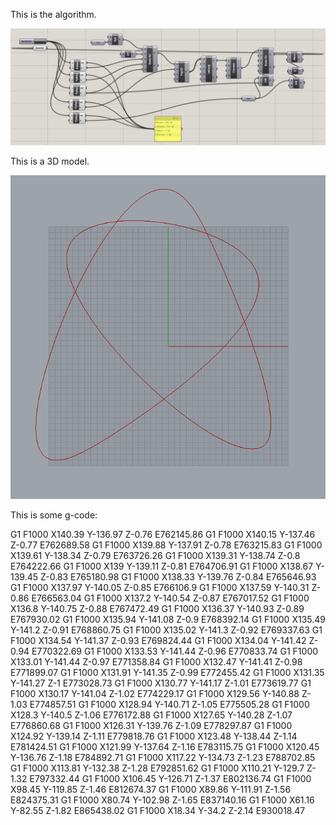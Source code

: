 This is the algorithm.

![alt tag](./demo.png)



This is a 3D model.

![alt tag](./demo2.png)



This is some g-code:

G1 F1000 X140.39 Y-136.97 Z-0.76 E762145.86
G1 F1000 X140.15 Y-137.46 Z-0.77 E762689.58
G1 F1000 X139.88 Y-137.91 Z-0.78 E763215.83
G1 F1000 X139.61 Y-138.34 Z-0.79 E763726.26
G1 F1000 X139.31 Y-138.74 Z-0.8 E764222.66
G1 F1000 X139 Y-139.11 Z-0.81 E764706.91
G1 F1000 X138.67 Y-139.45 Z-0.83 E765180.98
G1 F1000 X138.33 Y-139.76 Z-0.84 E765646.93
G1 F1000 X137.97 Y-140.05 Z-0.85 E766106.9
G1 F1000 X137.59 Y-140.31 Z-0.86 E766563.04
G1 F1000 X137.2 Y-140.54 Z-0.87 E767017.52
G1 F1000 X136.8 Y-140.75 Z-0.88 E767472.49
G1 F1000 X136.37 Y-140.93 Z-0.89 E767930.02
G1 F1000 X135.94 Y-141.08 Z-0.9 E768392.14
G1 F1000 X135.49 Y-141.2 Z-0.91 E768860.75
G1 F1000 X135.02 Y-141.3 Z-0.92 E769337.63
G1 F1000 X134.54 Y-141.37 Z-0.93 E769824.44
G1 F1000 X134.04 Y-141.42 Z-0.94 E770322.69
G1 F1000 X133.53 Y-141.44 Z-0.96 E770833.74
G1 F1000 X133.01 Y-141.44 Z-0.97 E771358.84
G1 F1000 X132.47 Y-141.41 Z-0.98 E771899.07
G1 F1000 X131.91 Y-141.35 Z-0.99 E772455.42
G1 F1000 X131.35 Y-141.27 Z-1 E773028.73
G1 F1000 X130.77 Y-141.17 Z-1.01 E773619.77
G1 F1000 X130.17 Y-141.04 Z-1.02 E774229.17
G1 F1000 X129.56 Y-140.88 Z-1.03 E774857.51
G1 F1000 X128.94 Y-140.71 Z-1.05 E775505.28
G1 F1000 X128.3 Y-140.5 Z-1.06 E776172.88
G1 F1000 X127.65 Y-140.28 Z-1.07 E776860.68
G1 F1000 X126.31 Y-139.76 Z-1.09 E778297.87
G1 F1000 X124.92 Y-139.14 Z-1.11 E779818.76
G1 F1000 X123.48 Y-138.44 Z-1.14 E781424.51
G1 F1000 X121.99 Y-137.64 Z-1.16 E783115.75
G1 F1000 X120.45 Y-136.76 Z-1.18 E784892.71
G1 F1000 X117.22 Y-134.73 Z-1.23 E788702.85
G1 F1000 X113.81 Y-132.38 Z-1.28 E792851.62
G1 F1000 X110.21 Y-129.7 Z-1.32 E797332.44
G1 F1000 X106.45 Y-126.71 Z-1.37 E802136.74
G1 F1000 X98.45 Y-119.85 Z-1.46 E812674.37
G1 F1000 X89.86 Y-111.91 Z-1.56 E824375.31
G1 F1000 X80.74 Y-102.98 Z-1.65 E837140.16
G1 F1000 X61.16 Y-82.55 Z-1.82 E865438.02
G1 F1000 X18.34 Y-34.2 Z-2.14 E930018.47
